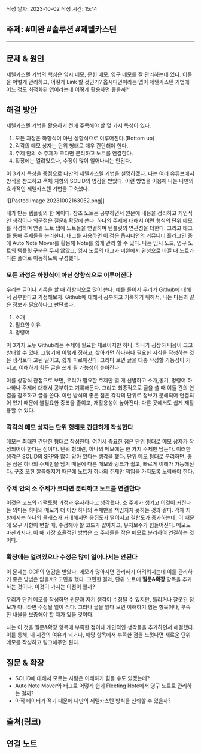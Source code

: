 작성 날짜: 2023-10-02
작성 시간: 15:14

## 주제: #미완 #솔루션 #제텔카스텐 

----

## 문제 & 원인

제텔카스텐 기법의 핵심은 임시 메모, 문헌 메모, 영구 메모를 잘 관리하는데 있다. 이들을 어떻게 관리하고, 어떻게 Link 할 것인가? 옵시디언이라는 앱이 제텔카스텐 기법에 어느 정도 최적화된 앱이라는데 어떻게 활용하면 좋을까?

## 해결 방안

제텔카스텐 기법을 활용하기 전에 주목해야 할 몇 가지 특성이 있다.

1.  모든 과정은 하향식이 아닌 상향식으로 이루어진다.(Bottom up)
2.  각각의 메모 상자는 단위 형태로 매우 간단해야 한다.
3.  주제 안의 소 주제가 크다면 분리하고 노트를 연결한다.
4.  확장에는 열려있으나, 수정이 많이 일어나서는 안된다.

이 3가지 특성을 중점으로 나만의 제텔카스텔 기법을 설명하겠다. 나는 여러 유튜브에서 방식을 참고하고 객체 지향의 SOLID의 영감을 받았다. 이런 방법을 이용해 나는 나만의 효과적인 제텔카스텐 기법을 구축했다.

![[Pasted image 20231002163052.png]]

내가 만든 템플릿의 한 예이다. 참조 노트는 공부하면서 원문에 내용을 정리하고 개인적인 생각이나 의문점은 질문& 확장에 쓴다. 하나의 주제에 대해서 이런 형식의 단위 메모를 작성하며 연결 노트 탭에 노트들을 연결하며 템플릿의 연관성을 더한다.  그리고 태그를 통해 주제들을 분리한다. 태그를 사용하면 이 점은 옵시디언의 커뮤니티 플러그인 중에 Auto Note Mover를 활용해 Note를 쉽게 관리 할 수 있다.
나는 임시 노드, 영구 노트의 템플릿 구분은 두지 않았고, 임시 노트의 태그가 미완에서 완성으로 바뀔 때 노트가 다른 폴더로 이동하도록 구성했다.




### 모든 과정은 하향식이 아닌 상향식으로 이루어진다

우리는 글이나 기록을 할 때 하향식으로 많이 쓴다. 예를 들어서 우리가 Github에 대해서 공부한다고 가정해보자. Github에 대해서 공부하고 기록하기 위해서, 나는 다음과 같은 정보가 필요하다고 판단했다.

1. 소개
2. 필요한 이유
3. 명령어

이 3가지 모두 Github라는 주제에 필요한 재료이지만 하나, 하나가 굉장히 내용이 크고 방대할 수 있다. 그렇기에 이렇게 정하고, 찾아가면 하나하나 필요한 지식을 작성하는 것은 생각보다 고된 일이고, 쉽게 피로해진다. 그러다 보면 글을 대충 작성할 가능성이 커지고, 이해하기 힘든 글을 쓰게 될 가능성이 높아진다.

이를 상향식 관점으로 보면, 우리가 필요한 주제만 몇 개 선별하고 소개,동기, 명령어 하나하나 주제에 대해서 공부하고 기록해둔다. 그리고 최종적으로 글을 쓸 때 이들 간의 연결을 참조하고 글을 쓴다. 이런 방식의 좋은 점은 각각의 단위로 정보가 분해되어 연결되어 있기 때문에 불필요한 중복을 줄이고, 재활용성이 높아진다. 다른 곳에서도 쉽게 재활용할 수 있다.

### 각각의 메모 상자는 단위 형태로 간단하게 작성한다

메모는 최대한 간단한 형태로 작성한다. 여기서 중요한 점은 단위 형태로 메모 상자가 작성되어야 한다는 점이다. 단위 형태란, 하나의 메모에는 한 가지 주제만 담는다. 이러한 생각은 SOLID의 SRP와 많이 닮아 있다는 생각을 했다.  단위 메모 형태로 분리하면, 좋은 점은 하나의 주제만을 담기 때문에 다른 메모와 링크가 쉽고, 빠르게 이해가 가능해진다. 구조 또한 깔끔해지기 때문에 노트가 하나의 주제만 책임을 가지도록 노력해야 한다.

### 주제 안의 소 주제가 크다면 분리하고 노트를 연결한다

이것은 코드의 리팩토링 과정과 유사하다고 생각했다. 소 주제가 생기고 이것이 커진다는 의미는 하나의 메모가 더 이상 하나의 주제만을 책임지지 못하는 것과 같다. 객체 지향에서는 하나의 클래스가 거대해지면 응집도가 떨어지고 결합도가 증가하는데, 이 때문에 요구 사항이 변할 때, 수정해야 할 코드가 많아지고, 유지보수가 힘들어진다. 메모도 마찬가지다.  이 때 가장 효율적인 방법은 소 주제들을 작은 메모로 분리하여 연결하는 것이다.

### 확장에는 열려있으나 수정은 많이 일어나서는 안된다

이 문제는 OCP의 영감을 받았다. 메모가 많아지면 관리하기 어려워지는데 이를 관리하기 좋은 방법은 없을까? 고민을 했다. 고민한 결과, 단위 노트에 **질문&확장** 항목을 추가하는 것이다. 이것이 가지는 이점이 뭘까?

우리가 단위 메모를 작성하면 원문과 자기 생각이 수정될 수 있지만, 틀리거나 잘못된 정보가 아니라면 수정될 일이 적다. 그러나 글을 읽다 보면 이해하기 힘든 항목이나, 부족한 내욜을 보충해야 할 때가 있을 것이다. 

나는 이 것을 질문&확장 항목에 부족한 점이나 개인적인 생각들을 추가하면서 해결했다. 이를 통해, 내 시간의 여유가 되거나, 해당 항목에서 부족한 점을 느꼇다면 새로운 단위 메모를 작성하고 링크해주면 된다.


## 질문 & 확장

- SOLID에 대해서 모르는 사람은 이해하기 힘들 수도 있겠는데?
- Auto Note Mover와 태그로 어떻게 쉽게 Fleeting Note에서 영구 노트로 관리하는 걸까?
- 아직 데이터가 적기 때문에 나만의 제텔카스텐 방식을 신뢰할 수 있을까?

## 출처(링크)


## 연결 노트
